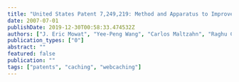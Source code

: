 ```yaml
---
title: "United States Patent 7,249,219: Method and Apparatus to Improve Buffer Cache Hit Rate"
date: 2007-07-01
publishDate: 2019-12-30T00:58:33.474532Z
authors: ["J. Eric Mowat", "Yee-Peng Wang", "Carlos Maltzahn", "Raghu C. Mallena"]
publication_types: ["0"]
abstract: ""
featured: false
publication: ""
tags: ["patents", "caching", "webcaching"]
---
```


